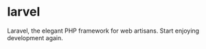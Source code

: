 larvel
======

Laravel, the elegant PHP framework for web artisans. Start enjoying development again.
